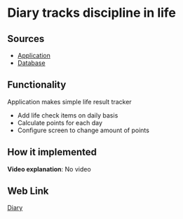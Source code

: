 # Diary tracks discipline in life

## Sources

- [Application](https://github.com/LearnFractal/FractalPlatform/tree/main/FractalPlatform.Examples/Applications/Diary/DiaryApplication.cs)
- [Database](https://github.com/LearnFractal/FractalPlatform/tree/main/FractalPlatform.Examples/Databases/Diary)

## Functionality

Application makes simple life result tracker
- Add life check items on daily basis
- Calculate points for each day
- Configure screen to change amount of points

## How it implemented

**Video explanation**: No video

## Web Link

[Diary](https://fraplat.com/jupiter/Diary)